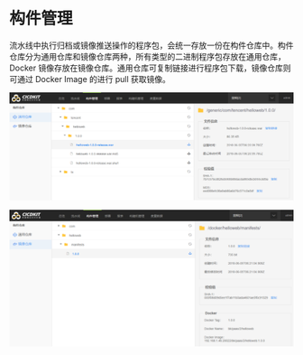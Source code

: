 # 构件管理

流水线中执行归档或镜像推送操作的程序包，会统一存放一份在构件仓库中。构件仓库分为通用仓库和镜像仓库两种，所有类型的二进制程序包存放在通用仓库，Docker 镜像存放在镜像仓库。通用仓库可复制链接进行程序包下载，镜像仓库则可通过 Docker Image 的进行 pull 获取镜像。

![-w2020](../assets/bk-cicdkit-21.png)

![-w2020](../assets/bk-cicdkit-22.png)
